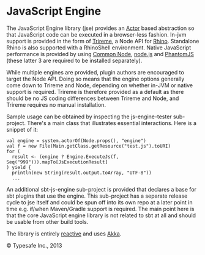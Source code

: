JavaScript Engine
=================

The JavaScript Engine library (jse) provides an [Actor](http://en.wikipedia.org/wiki/Actor_model) based abstraction so that JavaScript code can be 
executed in a browser-less fashion. In-jvm support is provided in the form of [Trireme](https://github.com/apigee/trireme#trireme),
a Node API for [Rhino](https://developer.mozilla.org/en/docs/Rhino). Standalone Rhino is also supported with a RhinoShell environment.
Native JavaScript performance is provided by using
[Common Node](http://olegp.github.io/common-node/),
[node.js](http://nodejs.org/) and
[PhantomJS](http://phantomjs.org/) (these latter 3 are required to be installed separately).

While multiple engines are provided, plugin authors are encouraged to target the Node API. Doing so means that the
engine options generally come down to Trireme and Node, depending on whether in-JVM or native support is required. Trireme
is therefore provided as a default as there should be no JS coding differences between Trireme and Node, and Trireme
requires no manual installation.

Sample usage can be obtained by inspecting the js-engine-tester sub-project. There's a main class that
illustrates essential interactions. Here is a snippet of it:

    val engine = system.actorOf(Node.props(), "engine")
    val f = new File(Main.getClass.getResource("test.js").toURI)
    for (
      result <- (engine ? Engine.ExecuteJs(f, Seq("999"))).mapTo[JsExecutionResult]
    ) yield {
      println(new String(result.output.toArray, "UTF-8"))
      ...

An additional sbt-js-engine sub-project is provided that declares a base for sbt plugins that use the engine.
This sub-project has a separate release cycle to jse itself and could be spun off into its own repo at a later
point in time e.g. if/when Maven/Gradle support is required. The main point here is that the core JavaScript engine
library is not related to sbt at all and should be usable from other build tools.

The library is entirely [reactive](http://www.reactivemanifesto.org/) and uses [Akka](http://akka.io/).

&copy; Typesafe Inc., 2013